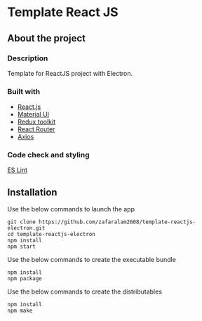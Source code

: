 # Template React JS

## About the project

### Description
Template for ReactJS project with Electron.

### Built with
* [React.js](https://reactjs.org/)
* [Material UI](https://mui.com/material-ui/getting-started/overview/)
* [Redux toolkit](https://redux-toolkit.js.org/)
* [React Router](https://reactrouter.com/docs/en/v6)
* [Axios](https://axios-http.com/docs/intro)

### Code check and styling
[ES Lint](https://eslint.org/)

## Installation
Use the below commands to launch the app
```
git clone https://github.com/zafaralam2608/template-reactjs-electron.git
cd template-reactjs-electron
npm install
npm start
```
Use the below commands to create the executable bundle
```
npm install
npm package
```

Use the below commands to create the distributables
```
npm install
npm make
```
